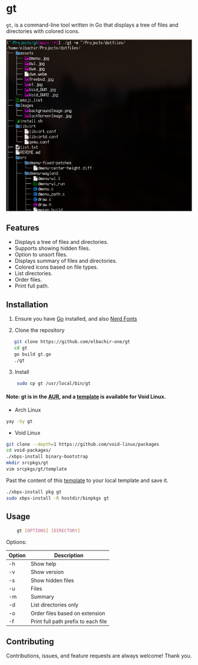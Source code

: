 # gt

`gt`, is a command-line tool written in Go that displays a tree of files
and directories with colored icons.

![gt shot](gt.png)

## Features

- Displays a tree of files and directories.
- Supports showing hidden files.
- Option to unsort files.
- Displays summary of files and directories.
- Colored icons based on file types.
- List directories.
- Order files.
- Print full path.

## Installation

1. Ensure you have [Go](https://go.dev/dl/) installed, and also [Nerd Fonts](https://www.nerdfonts.com)

2. Clone the repository

```bash
   git clone https://github.com/elbachir-one/gt
   cd gt
   go build gt.go
   ./gt
```

3. Install

```bash
    sudo cp gt /usr/local/bin/gt
```


#### Note: gt is in the [AUR](https://aur.archlinux.org/packages/gt), and a [template](https://github.com/elbachir-one/void-templates) is available for Void Linux.

- Arch Linux
```bash
yay -Sy gt
```

- Void Linux

```bash
git clone --depth=1 https://github.com/void-linux/packages
cd void-packages/
./xbps-install binary-bootstrap
mkdir srcpkgs/gt
vim srcpkgs/gt/template
```
Past the content of this
[template](https://github.com/elbachir-one/void-templates) to your local
template and save it.

```bash
./xbps-install pkg gt
sudo xbps-install -R hostdir/binpkgs gt
```

## Usage

```bash
    gt [OPTIONS] [DIRECTORY]
```

Options:

| Option | Description                             |
|--------|-----------------------------------------|
| -h     | Show help                               |
| -v     | Show version                            |
| -s     | Show hidden files                       |
| -u     | Files                                   |
| -m     | Summary                                 |
| -d     | List directories only                   |
| -o     | Order files based on extension          |
| -f     | Print full path prefix to each file     |

## Contributing

Contributions, issues, and feature requests are always welcome! Thank you.

